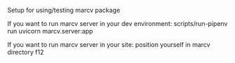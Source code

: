Setup for using/testing marcv package

If you want to run marcv server in your dev environment:
    scripts/run-pipenv run uvicorn marcv.server:app

If you want to run marcv server in your site:
    position yourself in marcv directory
    f12
